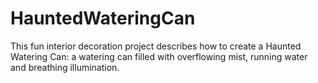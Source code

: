 # HauntedWateringCan
This fun interior decoration project describes how to create a Haunted Watering Can: a watering can filled with overflowing mist, running water and breathing illumination. 
